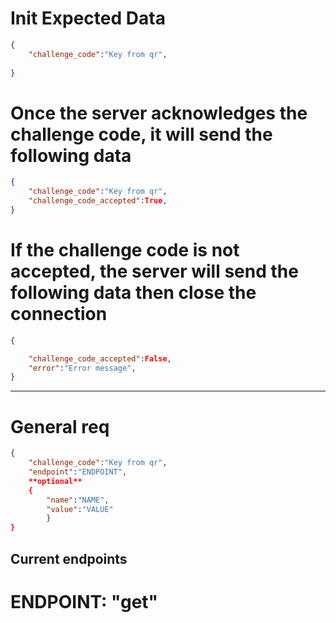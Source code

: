 # Init Expected Data
```json
{
    "challenge_code":"Key from qr",
    
}
```
# Once the server acknowledges the challenge code, it will send the following data
```json
{
    "challenge_code":"Key from qr",
    "challenge_code_accepted":True,
}

```
# If the challenge code is not accepted, the server will send the following data then close the connection
```json
{

    "challenge_code_accepted":False,
    "error":"Error message",
}
```
------
# General req
```json
{
    "challenge_code":"Key from qr",
    "endpoint":"ENDPOINT",
    **optional**
    { 
        "name":"NAME",
        "value":"VALUE"
        }
}

```

## Current endpoints
# ENDPOINT: "get"
